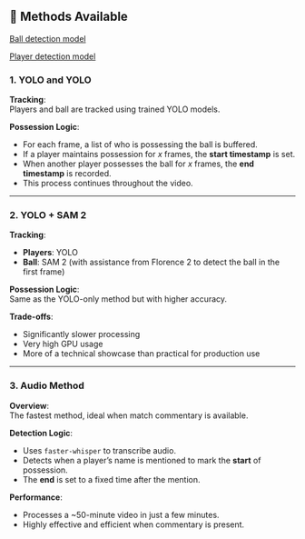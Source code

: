 ## 🧠 Methods Available
[Ball detection model](https://drive.google.com/uc?id=1isw4wx-MK9h9LMr36VvIWlJD6ppUvw7V)

[Player detection model](https://drive.google.com/uc?id=17PXFNlx-jI7VjVo_vQnB1sONjRyvoB-q)
### 1. YOLO and YOLO
**Tracking**:  
Players and ball are tracked using trained YOLO models.

**Possession Logic**:
- For each frame, a list of who is possessing the ball is buffered.
- If a player maintains possession for _x_ frames, the **start timestamp** is set.
- When another player possesses the ball for _x_ frames, the **end timestamp** is recorded.
- This process continues throughout the video.

---

### 2. YOLO + SAM 2
**Tracking**:
- **Players**: YOLO  
- **Ball**: SAM 2 (with assistance from Florence 2 to detect the ball in the first frame)

**Possession Logic**:  
Same as the YOLO-only method but with higher accuracy.

**Trade-offs**:
- Significantly slower processing
- Very high GPU usage
- More of a technical showcase than practical for production use

---

### 3. Audio Method
**Overview**:  
The fastest method, ideal when match commentary is available.

**Detection Logic**:
- Uses `faster-whisper` to transcribe audio.
- Detects when a player’s name is mentioned to mark the **start** of possession.
- The **end** is set to a fixed time after the mention.

**Performance**:
- Processes a ~50-minute video in just a few minutes.
- Highly effective and efficient when commentary is present.

